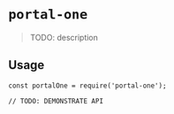 # `portal-one`

> TODO: description

## Usage

```
const portalOne = require('portal-one');

// TODO: DEMONSTRATE API
```
